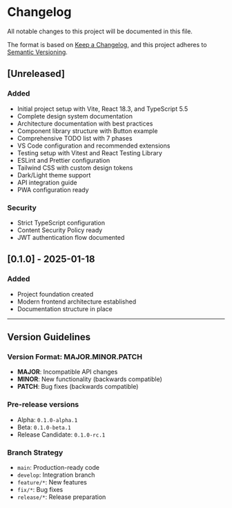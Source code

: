 # Changelog

All notable changes to this project will be documented in this file.

The format is based on [Keep a Changelog](https://keepachangelog.com/en/1.0.0/),
and this project adheres to [Semantic Versioning](https://semver.org/spec/v2.0.0.html).

## [Unreleased]

### Added
- Initial project setup with Vite, React 18.3, and TypeScript 5.5
- Complete design system documentation
- Architecture documentation with best practices
- Component library structure with Button example
- Comprehensive TODO list with 7 phases
- VS Code configuration and recommended extensions
- Testing setup with Vitest and React Testing Library
- ESLint and Prettier configuration
- Tailwind CSS with custom design tokens
- Dark/Light theme support
- API integration guide
- PWA configuration ready

### Security
- Strict TypeScript configuration
- Content Security Policy ready
- JWT authentication flow documented

## [0.1.0] - 2025-01-18

### Added
- Project foundation created
- Modern frontend architecture established
- Documentation structure in place

---

## Version Guidelines

### Version Format: MAJOR.MINOR.PATCH

- **MAJOR**: Incompatible API changes
- **MINOR**: New functionality (backwards compatible)
- **PATCH**: Bug fixes (backwards compatible)

### Pre-release versions
- Alpha: `0.1.0-alpha.1`
- Beta: `0.1.0-beta.1`
- Release Candidate: `0.1.0-rc.1`

### Branch Strategy
- `main`: Production-ready code
- `develop`: Integration branch
- `feature/*`: New features
- `fix/*`: Bug fixes
- `release/*`: Release preparation